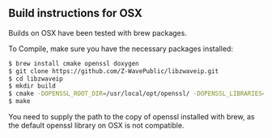 Build instructions for OSX
--------------------------
Builds on OSX have been tested with brew packages.

To Compile, make sure you have the necessary packages installed:
```bash
$ brew install cmake openssl doxygen
$ git clone https://github.com/Z-WavePublic/libzwaveip.git
$ cd libzwaveip
$ mkdir build
$ cmake -DOPENSSL_ROOT_DIR=/usr/local/opt/openssl/ -DOPENSSL_LIBRARIES=/usr/local/opt/openssl/lib/ ..
$ make
```

You need to supply the path to the copy of openssl installed with brew, as the default openssl library on OSX is not compatible. 

